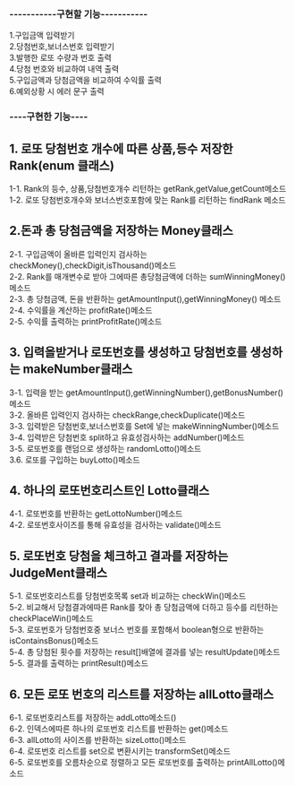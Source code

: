 ### -----------구현할 기능-----------    
1.구입금액 입력받기           
2.당첨번호,보너스번호 입력받기       
3.발행한 로또 수량과 번호 출력  
4.당첨 번호와 비교하여 내역 출력       
5.구입금액과 당첨금액을 비교하여 수익률 출력   
6.예외상황 시 에러 문구 출력 

### ----구현한 기능----   
## 1. 로또 당첨번호 개수에 따른 상품,등수 저장한 Rank(enum 클래스)       
1-1. Rank의 등수, 상품,당첨번호개수 리턴하는 getRank,getValue,getCount메소드    
1-2. 로또 당첨번호개수와 보너스번호포함에 맞는 Rank를 리턴하는 findRank 메소드    
## 2.돈과 총 당첨금액을 저장하는 Money클래스    
2-1. 구입금액이 올바른 입력인지 검사하는 checkMoney(),checkDigit,isThousand()메소드     
2-2. Rank를 매개변수로 받아 그에따른  총당첨금액에 더하는 sumWinningMoney()메소드      
2-3. 총 당첨금액, 돈을 반환하는 getAmountInput(),getWinningMoney() 메소드      
2-4. 수익률을 계산하는 profitRate()메소드     
2-5. 수익률 출력하는 printProfitRate()메소드    
## 3. 입력을받거나 로또번호를 생성하고 당첨번호를 생성하는 makeNumber클래스  
3-1. 입력을 받는 getAmountInput(),getWinningNumber(),getBonusNumber() 메소드  
3-2. 올바른 입력인지 검사하는 checkRange,checkDuplicate()메소드  
3-3. 입력받은 당첨번호,보너스번호를 Set에 넣는 makeWinningNumber()메소드  
3-4. 입력받은 당첨번호 split하고 유효성검사하는 addNumber()메소드  
3-5. 로또번호를 랜덤으로 생성하는 randomLotto()메소드  
3.6. 로또를 구입하는 buyLotto()메소드  
## 4. 하나의 로또번호리스트인 Lotto클래스
4-1. 로또번호를 반환하는 getLottoNumber()메소드  
4-2. 로또번호사이즈를 통해 유효성을 검사하는 validate()메소드  
## 5. 로또번호 당첨을 체크하고 결과를 저장하는 JudgeMent클래스  
5-1. 로또번호리스트를 당첨번호목록 set과 비교하는 checkWin()메소드  
5-2. 비교해서 당첨결과에따른 Rank를 찾아 총 당첨금액에 더하고 등수를 리턴하는 checkPlaceWin()메소드  
5-3. 로또번호가 당첨번호중 보너스 번호를 포함해서 boolean형으로 반환하는 isContainsBonus()메소드  
5-4. 총 당첨된 횟수를 저장하는 result[]배열에 결과를 넣는 resultUpdate()메소드  
5-5. 결과를 출력하는 printResult()메소드  
## 6. 모든 로또 번호의 리스트를 저장하는 allLotto클래스
6-1. 로또번호리스트를 저장하는 addLotto메소드()  
6-2. 인덱스에따른 하나의 로또번호 리스트를 반환하는 get()메소드  
6-3. allLotto의 사이즈를 반환하는 sizeLotto()메소드  
6-4. 로또번호 리스트를 set으로 변환시키는 transformSet()메소드  
6-5. 로또번호를 오름차순으로 정렬하고 모든 로또번호를 출력하는 printAllLotto()메소드  





    

